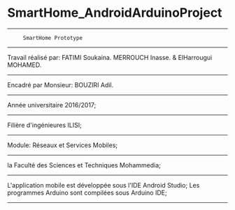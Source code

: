 # SmartHome_AndroidArduinoProject

***************************************
         SmartHome Prototype 
***************************************
Travail réalisé par:
	FATIMI Soukaina.
	MERROUCH Inasse.
	& ElHarrougui MOHAMED.
***************************************
Encadré par Monsieur:
	BOUZIRI Adil.
***************************************
Année universitaire 2016/2017;
***************************************
Filière d'ingénieures ILISI;
***************************************
Module: Réseaux et Services Mobiles;
***************************************
la Faculté des Sciences et Techniques
			    Mohammedia;
****************************************
L'application mobile est développée 
sous l'IDE Android Studio;
Les programmes Arduino sont compilées
sous Arduino IDE;
****************************************
